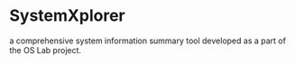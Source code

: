 # SystemXplorer
a comprehensive system information summary tool developed as a part of the OS Lab project.
